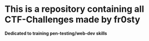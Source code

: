 # This is a repository containing all CTF-Challenges made by fr0sty

__Dedicated to training pen-testing/web-dev skills__
